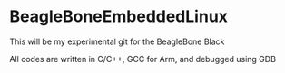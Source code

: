 # BeagleBoneEmbeddedLinux
This will be my experimental git for the BeagleBone Black

All codes are written in C/C++, GCC for Arm, and debugged using GDB
